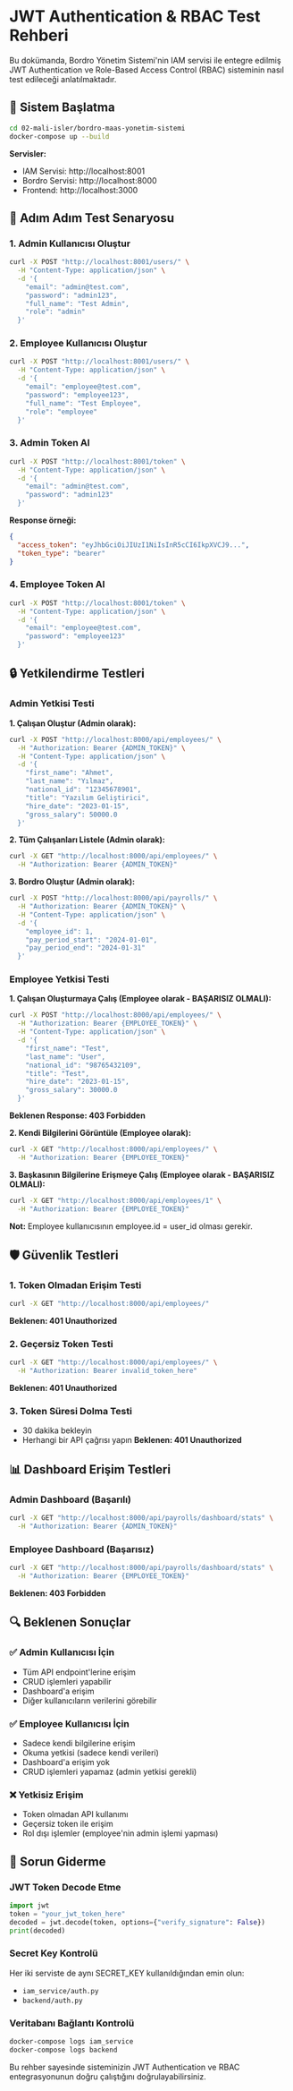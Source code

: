 # JWT Authentication & RBAC Test Rehberi

Bu dokümanda, Bordro Yönetim Sistemi'nin IAM servisi ile entegre edilmiş JWT Authentication ve Role-Based Access Control (RBAC) sisteminin nasıl test edileceği anlatılmaktadır.

## 🚀 Sistem Başlatma

```bash
cd 02-mali-isler/bordro-maas-yonetim-sistemi
docker-compose up --build
```

**Servisler:**
- IAM Servisi: http://localhost:8001
- Bordro Servisi: http://localhost:8000  
- Frontend: http://localhost:3000

## 🧪 Adım Adım Test Senaryosu

### 1. Admin Kullanıcısı Oluştur

```bash
curl -X POST "http://localhost:8001/users/" \
  -H "Content-Type: application/json" \
  -d '{
    "email": "admin@test.com",
    "password": "admin123",
    "full_name": "Test Admin",
    "role": "admin"
  }'
```

### 2. Employee Kullanıcısı Oluştur

```bash
curl -X POST "http://localhost:8001/users/" \
  -H "Content-Type: application/json" \
  -d '{
    "email": "employee@test.com",
    "password": "employee123", 
    "full_name": "Test Employee",
    "role": "employee"
  }'
```

### 3. Admin Token Al

```bash
curl -X POST "http://localhost:8001/token" \
  -H "Content-Type: application/json" \
  -d '{
    "email": "admin@test.com",
    "password": "admin123"
  }'
```

**Response örneği:**
```json
{
  "access_token": "eyJhbGciOiJIUzI1NiIsInR5cCI6IkpXVCJ9...",
  "token_type": "bearer"
}
```

### 4. Employee Token Al

```bash
curl -X POST "http://localhost:8001/token" \
  -H "Content-Type: application/json" \
  -d '{
    "email": "employee@test.com",
    "password": "employee123"
  }'
```

## 🔒 Yetkilendirme Testleri

### Admin Yetkisi Testi

**1. Çalışan Oluştur (Admin olarak):**
```bash
curl -X POST "http://localhost:8000/api/employees/" \
  -H "Authorization: Bearer {ADMIN_TOKEN}" \
  -H "Content-Type: application/json" \
  -d '{
    "first_name": "Ahmet",
    "last_name": "Yılmaz",
    "national_id": "12345678901",
    "title": "Yazılım Geliştirici",
    "hire_date": "2023-01-15",
    "gross_salary": 50000.0
  }'
```

**2. Tüm Çalışanları Listele (Admin olarak):**
```bash
curl -X GET "http://localhost:8000/api/employees/" \
  -H "Authorization: Bearer {ADMIN_TOKEN}"
```

**3. Bordro Oluştur (Admin olarak):**
```bash
curl -X POST "http://localhost:8000/api/payrolls/" \
  -H "Authorization: Bearer {ADMIN_TOKEN}" \
  -H "Content-Type: application/json" \
  -d '{
    "employee_id": 1,
    "pay_period_start": "2024-01-01",
    "pay_period_end": "2024-01-31"
  }'
```

### Employee Yetkisi Testi

**1. Çalışan Oluşturmaya Çalış (Employee olarak - BAŞARISIZ OLMALI):**
```bash
curl -X POST "http://localhost:8000/api/employees/" \
  -H "Authorization: Bearer {EMPLOYEE_TOKEN}" \
  -H "Content-Type: application/json" \
  -d '{
    "first_name": "Test",
    "last_name": "User",
    "national_id": "98765432109",
    "title": "Test",
    "hire_date": "2023-01-15",
    "gross_salary": 30000.0
  }'
```

**Beklenen Response: 403 Forbidden**

**2. Kendi Bilgilerini Görüntüle (Employee olarak):**
```bash
curl -X GET "http://localhost:8000/api/employees/" \
  -H "Authorization: Bearer {EMPLOYEE_TOKEN}"
```

**3. Başkasının Bilgilerine Erişmeye Çalış (Employee olarak - BAŞARISIZ OLMALI):**
```bash
curl -X GET "http://localhost:8000/api/employees/1" \
  -H "Authorization: Bearer {EMPLOYEE_TOKEN}"
```

**Not:** Employee kullanıcısının employee.id = user_id olması gerekir.

## 🛡️ Güvenlik Testleri

### 1. Token Olmadan Erişim Testi
```bash
curl -X GET "http://localhost:8000/api/employees/"
```
**Beklenen: 401 Unauthorized**

### 2. Geçersiz Token Testi
```bash
curl -X GET "http://localhost:8000/api/employees/" \
  -H "Authorization: Bearer invalid_token_here"
```
**Beklenen: 401 Unauthorized**

### 3. Token Süresi Dolma Testi
- 30 dakika bekleyin
- Herhangi bir API çağrısı yapın
**Beklenen: 401 Unauthorized**

## 📊 Dashboard Erişim Testleri

### Admin Dashboard (Başarılı)
```bash
curl -X GET "http://localhost:8000/api/payrolls/dashboard/stats" \
  -H "Authorization: Bearer {ADMIN_TOKEN}"
```

### Employee Dashboard (Başarısız)
```bash
curl -X GET "http://localhost:8000/api/payrolls/dashboard/stats" \
  -H "Authorization: Bearer {EMPLOYEE_TOKEN}"
```
**Beklenen: 403 Forbidden**

## 🔍 Beklenen Sonuçlar

### ✅ Admin Kullanıcısı İçin
- Tüm API endpoint'lerine erişim
- CRUD işlemleri yapabilir
- Dashboard'a erişim
- Diğer kullanıcıların verilerini görebilir

### ✅ Employee Kullanıcısı İçin
- Sadece kendi bilgilerine erişim
- Okuma yetkisi (sadece kendi verileri)
- Dashboard'a erişim yok
- CRUD işlemleri yapamaz (admin yetkisi gerekli)

### ❌ Yetkisiz Erişim
- Token olmadan API kullanımı
- Geçersiz token ile erişim
- Rol dışı işlemler (employee'nin admin işlemi yapması)

## 🐛 Sorun Giderme

### JWT Token Decode Etme
```python
import jwt
token = "your_jwt_token_here"
decoded = jwt.decode(token, options={"verify_signature": False})
print(decoded)
```

### Secret Key Kontrolü
Her iki serviste de aynı SECRET_KEY kullanıldığından emin olun:
- `iam_service/auth.py`
- `backend/auth.py`

### Veritabanı Bağlantı Kontrolü
```bash
docker-compose logs iam_service
docker-compose logs backend
```

Bu rehber sayesinde sisteminizin JWT Authentication ve RBAC entegrasyonunun doğru çalıştığını doğrulayabilirsiniz. 